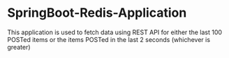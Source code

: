 # SpringBoot-Redis-Application
This application is used to fetch data using REST API for either the last 100 POSTed items or the items POSTed in the last 2 seconds (whichever is greater)

